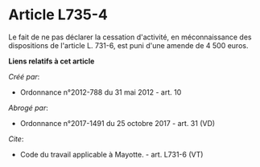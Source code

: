 # Article L735-4

Le fait de ne pas déclarer la cessation d'activité, en méconnaissance des dispositions de l'article L. 731-6, est puni d'une
amende de 4 500 euros.

**Liens relatifs à cet article**

_Créé par_:

  - Ordonnance n°2012-788 du 31 mai 2012 - art. 10

_Abrogé par_:

  - Ordonnance n°2017-1491 du 25 octobre 2017 - art. 31 (VD)

_Cite_:

  - Code du travail applicable à Mayotte. - art. L731-6 (VT)
